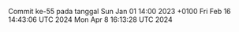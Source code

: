 Commit ke-55 pada tanggal Sun Jan 01 14:00 2023 +0100
Fri Feb 16 14:43:06 UTC 2024
Mon Apr  8 16:13:28 UTC 2024
